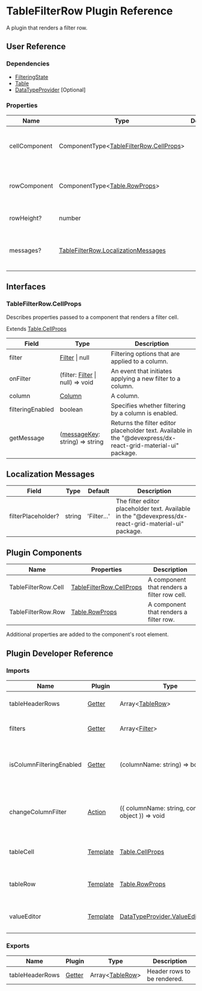 # TableFilterRow Plugin Reference

A plugin that renders a filter row.

## User Reference

### Dependencies

- [FilteringState](filtering-state.md)
- [Table](table.md)
- [DataTypeProvider](data-type-provider.md) [Optional]

### Properties

Name | Type | Default | Description
-----|------|---------|------------
cellComponent | ComponentType&lt;[TableFilterRow.CellProps](#tablefilterrowcellprops)&gt; | | A component that renders a filter cell.
rowComponent | ComponentType&lt;[Table.RowProps](table.md#tablerowprops)&gt; | | A component that renders a filter row.
rowHeight? | number | | The filter row's height.
messages? | [TableFilterRow.LocalizationMessages](#localization-messages) | | An object that specifies localization messages.

## Interfaces

### TableFilterRow.CellProps

Describes properties passed to a component that renders a filter cell.

Extends [Table.CellProps](table.md#tablecellprops)

Field | Type | Description
------|------|------------
filter | [Filter](filtering-state.md#filter) &#124; null | Filtering options that are applied to a column.
onFilter | (filter: [Filter](filtering-state.md#filter) &#124; null) => void | An event that initiates applying a new filter to a column.
column | [Column](grid.md#column) | A column.
filteringEnabled | boolean | Specifies whether filtering by a column is enabled.
getMessage | ([messageKey](#localization-messages): string) => string | Returns the filter editor placeholder text. Available in the "@devexpress/dx-react-grid-material-ui" package.

## Localization Messages

Field | Type | Default | Description
------|------|---------|------------
filterPlaceholder? | string | 'Filter...' | The filter editor placeholder text. Available in the "@devexpress/dx-react-grid-material-ui" package.

## Plugin Components

Name | Properties | Description
-----|------------|------------
TableFilterRow.Cell | [TableFilterRow.CellProps](#tablefilterrowcellprops) | A component that renders a filter row cell.
TableFilterRow.Row | [Table.RowProps](table.md#tablerowprops) | A component that renders a filter row.

Additional properties are added to the component's root element.

## Plugin Developer Reference

### Imports

Name | Plugin | Type | Description
-----|--------|------|------------
tableHeaderRows | [Getter](../../../dx-react-core/docs/reference/getter.md) | Array&lt;[TableRow](table.md#tablerow)&gt; | Header rows to be rendered.
filters | [Getter](../../../dx-react-core/docs/reference/getter.md) | Array&lt;[Filter](filtering-state.md#filter)&gt; | The filtering options.
isColumnFilteringEnabled | [Getter](../../../dx-react-core/docs/reference/getter.md) | (columnName: string) => boolean | A function used to define if filtering by a column is enabled.
changeColumnFilter | [Action](../../../dx-react-core/docs/reference/action.md) | ({ columnName: string, config: object }) => void | Changes a column's filter or clears it if config is null.
tableCell | [Template](../../../dx-react-core/docs/reference/template.md) | [Table.CellProps](table.md#tablecellprops) | A template that renders a table cell.
tableRow | [Template](../../../dx-react-core/docs/reference/template.md) | [Table.RowProps](table.md#tablerowprops) | A template that renders a table row.
valueEditor | [Template](../../../dx-react-core/docs/reference/template.md) | [DataTypeProvider.ValueEditorProps](data-type-provider.md#datatypeprovidervalueeditorprops) | A template that renders the editor.

### Exports

Name | Plugin | Type | Description
-----|--------|------|------------
tableHeaderRows | [Getter](../../../dx-react-core/docs/reference/getter.md) | Array&lt;[TableRow](table.md#tablerow)&gt; | Header rows to be rendered.
